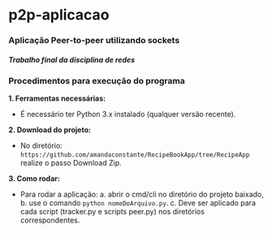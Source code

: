 # p2p-aplicacao
### Aplicação Peer-to-peer utilizando sockets
#### _Trabalho final da disciplina de redes_

### Procedimentos para execução do programa

**1. Ferramentas necessárias:**
* É necessário ter Python 3.x instalado (qualquer versão recente).

**2. Download do projeto:**

* No diretório: `https://github.com/amandaconstante/RecipeBookApp/tree/RecipeApp` realize o passo Download Zip.

**3. Como rodar:**
* Para rodar a aplicação:
  a. abrir o cmd/cli no diretório do projeto baixado,
  b. use o comando `python nomeDoArquivo.py`.
  c. Deve ser aplicado para cada script (tracker.py e scripts peer.py) nos diretórios correspondentes. 


